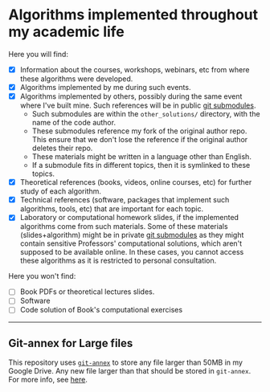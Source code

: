 # Algorithms implemented throughout my academic life

Here you will find:
- [x] Information about the courses, workshops, webinars, etc from where these algorithms were developed.
- [x] Algorithms implemented by me during such events.
- [x] Algorithms implemented by others, possibly during the same event where I've built mine. Such references will be in public [git submodules].
  - Such submodules are within the `other_solutions/` directory, with the name of the code author.
  - These submodules reference my fork of the original author repo. This ensure that we don't lose the reference if the original author deletes their repo.
  - These materials might be written in a language other than English.
  - If a submodule fits in different topics, then it is symlinked to these topics.
- [x] Theoretical references (books, videos, online courses, etc) for further study of each algorithm.
- [x] Technical references (software, packages that implement such algorithms, tools, etc) that are important for each topic.
- [x] Laboratory or computational homework slides, if the implemented algorithms come from such materials. Some of these materials (slides+algorithm) might be in private [git submodules] as they might contain sensitive Professors' computational solutions, which aren't supposed to be available online. In these cases, you cannot access these algorithms as it is restricted to personal consultation.

Here you won't find:
- [ ] Book PDFs or theoretical lectures slides.
- [ ] Software
- [ ] Code solution of Book's computational exercises

----

## Git-annex for Large files

This repository uses [`git-annex`] to store any file larger than 50MB in my Google Drive. Any new file larger than that should be stored in `git-annex`. For more info, see [here].

[here]: https://gist.github.com/tapyu/0427afb25df969c1972942d945284ba2#git-annex
[git submodules]: https://git-scm.com/book/en/v2/Git-Tools-Submodules
[`git-annex`]: https://git-annex.branchable.com
